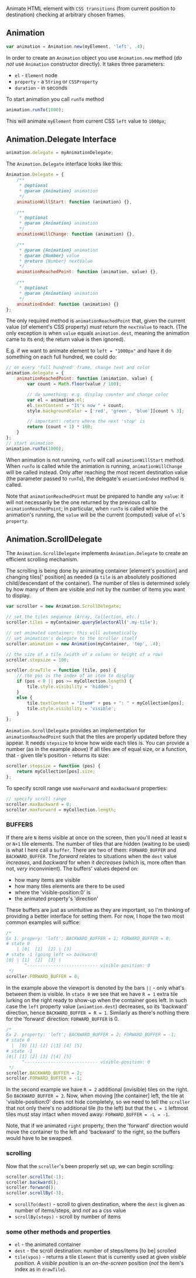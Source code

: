 Animate HTML element with `CSS transitions` (from current position to destination) checking at arbitrary chosen frames.

Animation
--------------
```js
var animation = Animation.new(myElement, 'left', .4);
```

In order to create an `Animation` object you use `Animation.new` method (_do not_ use `Animation` constructor directly). It takes three parameters:

- `el` - `Element` node
- `property` - a `String` or `CSSProperty`
- `duration` - in seconds

To start animation you call `runTo` method
```js
animation.runTo(1000);
```
This will animate `myElement` from current CSS `left` value to `1000px`;

Animation.Delegate Interface
----------------------------------------
```js
animation.delegate = myAnimationDelegate;
```
The `Animation.Delegate` interface looks like this:
```js
Animation.Delegate = {
    /**
     * @optional
     * @param {Animation} animation
     */
    animationWillStart: function (animation) {},

    /**
     * @optional
     * @param {Animation} animation
     */
    animationWillChange: function (animation) {},

    /**
     * @param {Animation} animation
     * @param {Number} value
     * @return {Number} nextValue
     */
    animationReachedPoint: function (animation, value) {},

    /**
     * @optional
     * @param {Animation} animation
     */
    animationEnded: function (animation) {}
};
```
The only required method is `animationReachedPoint` that, given the
current value (of element's CSS property) *must* return the `nextValue` to reach.
(The only exception is when `value` equals `animation.dest`, meaning the animation came to its end; the return value is then ignored).

E.g. if we want to animate element to `left = "1000px"` and have it do something on each full hundred, we could do:
```js
// on every 'full hundred' frame, change text and color
animation.delegate = {
    animationReachedPoint: function (animation, value) {
        var count = Math.floor(value / 100);

        // do something; e.g. display counter and change color
        var el = animation.el;
        el.textContent = "It's now " + count;
        style.backgroundColor = ['red', 'green', 'blue'][count % 3];

        // important! return where the next 'stop' is
        return (count + 1) * 100;
    }
};
// start animation
animation.runTo(1000);
```
When animation is not running, `runTo` will call `animationWillStart` method.
When `runTo` is called while the animation is running, `animationWillChange`
will be called instead.
Only after reaching the most recent destination value (the parameter passed to
`runTo`), the delegate's `aniamtionEnded` method is called.

Note that `animationReachedPoint` must be prepared to handle any `value`:
it will not necessarily be the one returned by the previous call to
`animationReachedPoint`; in particular, when `runTo` is called while
the animation's running, the `value` will be the current (computed)
value of `el`'s `property`.

Animation.ScrollDelegate
----------------------------------

The `Animation.ScrollDelegate` implements `Animation.Delegate` to create an efficient scrolling mechanism.

The scrolling is being done by animating container [element's position]
and changing tiles[' position] as needed (a `tile` is an absolutely positioned child/descendant of the container). The number of tiles is determined solely by how many of them are visible and not by the number of items you want to display.
```js
var scroller = new Animation.ScrollDelegate;

// set the tiles sequence (Array, Collection, etc.)
scroller.tiles = myContainer.querySelectorAll('.my-tile');

// set animated container; this will automatically
// set animation's delegate to the scroller itself
scroller.animation = new Animation(myContainer, 'top', .4);

// the size of a tile (width of a column or height of a row)
scroller.stepsize = 100;

scroller.drawTile = function (tile, pos) {
    // the pos is the index of an item to display
    if (pos < 0 || pos >= myCollection.length) {
        tile.style.visibility = 'hidden';
    }
    else {
        tile.textContent = "Item#" + pos + ": " + myCollection[pos];
        tile.style.visibility = 'visible';
    }
};
```
`Animation.ScrollDelegate` provides an implementation
for `animationReachedPoint` such that the tiles are properly updated
before they appear. It needs `stepsize` to know how wide each tiles is.
You can provide a number (as in the example above) if all tiles are of equal size, or a function, that - given tile's position - returns its size:
```js
scroller.stepsize = function (pos) {
    return myCollection[pos].size;
};
```
To specify scroll range use `maxForward` and `maxBackward` properties:
```js
// specify scroll range
scroller.maxBackward = 0;
scroller.maxForward = myCollection.length;
```

### BUFFERS

If there are `N` items visible at once on the screen, then you'll need
at least `N` or `N+1` tile elements. The number of tiles that are hidden
(waiting to be used) is what I here call a `buffer`. There are two of them: `FORWARD_BUFFER` and `BACKWARD_BUFFER`. The _forward_ relates to situations when the `dest` value _increases_, and _backward_ for when it _decreases_ (which is, more often than not, _very_ inconvinient). The buffers' values depend on:

- how many items are visible
- how many tiles elements are there to be used
- where the 'visible-position:0' is
- the animated property's 'direction'

These buffers are just as unintuitive as they are important, so I'm
thinking of providing a better interface for setting them.
For now, I hope the two most common examples will suffice:
```js
/*
Ex 1. propery: 'left'; BACKWARD_BUFFER = 1; FORWARD_BUFFER = 0;
# state 0
    | [0]  [1]  [2] | [3]
# state -1 (going left => backward)
[0] | [1]  [2]  [3] |
       ^--------------------------- visible-position: 0
 */
scroller.FORWARD_BUFFER = 0;
```
In the example above the viewport is denoted by the bars `||` - only what's
between them is visible. In `state 0` we see that we have `R = 1` extra tile lurking on the right ready to show-up when the container goes left. In such case the `left` property value (`aniamtion.dest`) decreases, so its 'backward' direction, hence `BACKWARD_BUFFER = R = 1`.
Similarly as there's nothing there for the 'forward' direction: `FORWARD_BUFFER` is 0.
```js
/*
Ex 2. property: 'left'; BACKWARD_BUFFER = 2; FORWARD_BUFFER = -1;
# state 0
  |  [0] [1] [2] [|3] [4] [5]
# state -1
[0|] [1] [2] [3] [|4] [5]
      ^---------------------------- visible-position: 0
 */
scroller.BACKWARD_BUFFER = 2;
scroller.FORWARD_BUFFER = -1;
```
In the second example we have `R = 2` additional (invisible)  tiles on the right. So `BACKWARD_BUFFER = 2`.
Now, when moving [the container] left, the tile at 'visible-position:0'
does not hide completely, so we need to tell the `scroller` that not only there's no additional tile (to the left) but that the `L = 1` leftmost tiles must stay intact when moved away: `FORWARD_BUFFER = -L = -1`.

Note, that if we animated `right` property, then the 'forward' direction
would move the container to the left and 'backward' to the right, so
the buffers would have to be swapped.

### scrolling

Now that the `scroller`'s been properly set up, we can begin scrolling:
```js
scroller.scrollTo(-1);
scroller.backward();
scroller.forward();
scroller.scrollBy(-3);
```
- `scrollTo(dest)` - scroll to given destination, where the `dest` is given as number of items/steps, and _not_ as a css value
- `scrollBy(steps)` - scroll by number of items

### some other methods and properties

- `el` - the animated container
- `dest` - the scroll destination: number of steps/items [to be] scrolled
- `tile(vpos)` - returns a tile `Element` that is currently used
at given _visible position_. A _visible position_ is an *on-the-screen*
position (_not_ the item's index as in `drawTile`).
